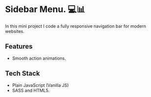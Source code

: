 # Sidebar Menu. 💻📊
In this mini project I code a fully responsive navigation bar for modern websites.


## Features

- Smooth action animations.




## Tech Stack

- Plain JavaScript (Vanilla JS)
- SASS and HTML5.


